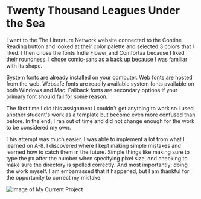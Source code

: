 <h1>Twenty Thousand Leagues Under the Sea</h1>

I went to the The Literature Network website connected to the Contine Reading button and looked at their color palette and selected 3 colors that I liked. I then chose the fonts Indie Flower and Comfortaa because I liked their roundness. I chose comic-sans as a back up because I was familiar with its shape.

System fonts are already installed on your computer. Web fonts are hosted from the web. Websafe fonts are readily available system fonts available on both Windows and Mac. Fallback fonts are secondary options if your primary font should fail for some reason.

The first time I did this assignment I couldn't get anything to work so I used another student's work as a template but become even more confused than before. In the end, I ran out of time and did not change enough for the work to be considered my own.

This attempt was much easier. I was able to implement a lot from what I learned on A-8. I discovered where I kept making simple mistakes and learned how to catch them in the future. Simple things like making sure to type the px after the number when specifying pixel size, and checking to make sure the directory is spelled correctly. And most importantly: doing the work myself. I am embarrassed that it happened, but I am thankful for the opportunity to correct my mistake.

![Image of My Current
Project](./images/screenshot.png)
